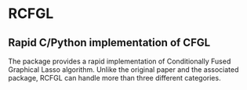 # RCFGL
## Rapid C/Python implementation of CFGL
The package provides a rapid implementation of Conditionally Fused Graphical Lasso algorithm. 
Unlike the original paper and the associated package, RCFGL can handle more than three 
different categories.


